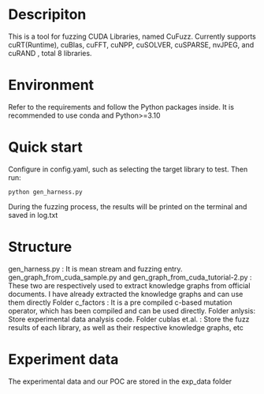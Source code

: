 # Descripiton
This is a tool for fuzzing CUDA Libraries, named CuFuzz.
Currently supports cuRT(Runtime), cuBlas, cuFFT, cuNPP, cuSOLVER, cuSPARSE, nvJPEG, and cuRAND , total 8 libraries.

# Environment
Refer to the requirements and follow the Python packages inside. It is recommended to use conda and Python>=3.10

# Quick start
Configure in config.yaml, such as selecting the target library to test. 
Then run:
```
python gen_harness.py
```
During the fuzzing process, the results will be printed on the terminal and saved in log.txt

# Structure
gen_harness.py : It is mean stream and fuzzing entry.
gen_graph_from_cuda_sample.py and gen_graph_from_cuda_tutorial-2.py : These two are respectively used to extract knowledge graphs from official documents. I have already extracted the knowledge graphs and can use them directly
Folder c_factors : It is a pre compiled c-based mutation operator, which has been compiled and can be used directly.
Folder anlysis: Store experimental data analysis code.
Folder cublas et.al. : Store the fuzz results of each library, as well as their respective knowledge graphs, etc

# Experiment data
The experimental data and our POC are stored in the exp_data folder
